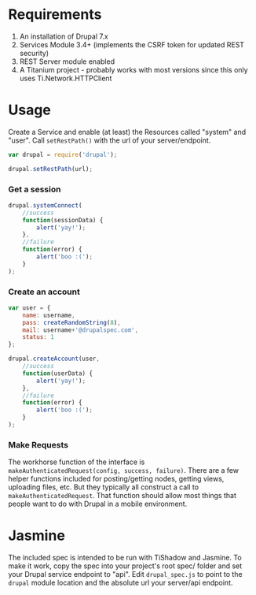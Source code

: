 
# Requirements

1. An installation of Drupal 7.x
2. Services Module 3.4+ (implements the CSRF token for updated REST security)
3. REST Server module enabled
4. A Titanium project - probably works with most versions since this only uses Ti.Network.HTTPClient


# Usage

Create a Service and enable (at least) the Resources called "system" and "user". Call `setRestPath()` with the url of your server/endpoint.

```javascript
var drupal = require('drupal');

drupal.setRestPath(url);
```

### Get a session

```javascript
drupal.systemConnect(
	//success
	function(sessionData) {
		alert('yay!');
	},
	//failure
	function(error) {
		alert('boo :(');
	}
);
```

### Create an account

```javascript 
var user = {
	name: username,
	pass: createRandomString(8),
	mail: username+'@drupalspec.com',
	status: 1
};

drupal.createAccount(user,
	//success
	function(userData) {
		alert('yay!');
	},
	//failure
	function(error) {
		alert('boo :(');
	}
);	
```

### Make Requests

The workhorse function of the interface is `makeAuthenticatedRequest(config, success, failure)`. There are a few helper functions included for posting/getting nodes, getting views, uploading files, etc. But they typically all construct a call to `makeAuthenticatedRequest`. That function should allow most things that people want to do with Drupal in a mobile environment.


# Jasmine

The included spec is intended to be run with TiShadow and Jasmine. To make it work, copy the spec into your project's root spec/ folder and set your Drupal service endpoint to "api". Edit `drupal_spec.js` to point to the `drupal` module location and the absolute url your server/api endpoint.

